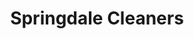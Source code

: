 ---
title: "Springdale Cleaners"
url: /portland/springdale-cleaners-southwest-barbur-boulevard/
shop: Wäscherei
---